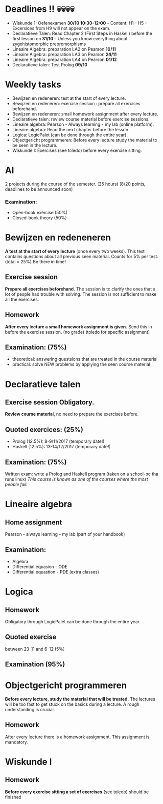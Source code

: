 # Deadlines !! :skull::skull::skull::skull:

- Wiskunde 1: Oefenexamen **30/10 10:30-12:00**
        - Content: H1 - H5
        - Excersices from H9 will not appear on the exam.
- Declaratieve Talen: Read Chapter 2 (First Steps in Haskell) before the first lesson on **31/10**
        - Unless you know everything about zygohistomorphic prepromorphisms
- Lineaire Algebra: preparation LA2 on Pearson **10/11**
- Lineaire Algebra: preparation LA3 on Pearson **24/11**
- Lineaire Algebra: preparation LA4 on Pearson **01/12**
- Declaratieve talen: Test Prolog **09/10**

# Weekly tasks

- Bewijzen en redeneren: test at the start of every lecture.
- Bewijzen en redeneren: exercise session : prepare all exercises beforehand.
- Bewijzen en redeneren: small homework assignment after every lecture.
- Declaratieve talen: review course material before exercise sessions.
- Lineaire algebra: Pearson - Always learning - my lab (online platform).
- Lineaire algebra: Read the next chapter before the lesson.
- Logica: LogicPalet (can be done through the entire year).
- Objectgericht programmeren: Before every lecture study the material to be seen in the lecture.
- Wiskunde I: Exercises (see toledo) before every exercise sitting.

# AI

2 projects during the course of the semester. (25 hours) (8/20 points, deadlines to be announced soon)

### Examination:

- Open-book exercise (50%)
- Closed-book theory (50%)

# Bewijzen en redeneneren

**A test at the start of every lecture** (once every two weeks). This test contains questions about all previous seen material. Counts for 5% per test. (total = 25%) Be there in time!

## Exercise session 

**Prepare all exercises beforehand.** The session is to clarify the ones that a lot of people had trouble with solving. The session is not sufficient to make all the exercises.

## Homework

**After every lecture a small homework assignment is given.** Send this in before the exercise session. (no grade) (toledo for specific assignment)

## Examination: (75%) 

- theoretical: answering questsions that are treated in the course material
- practical: solve NEW problems by applying the seen course material

# Declaratieve talen

## Exercise session Obligatory. 

**Review course material**, no need to prepare the exercises before.

## Quoted exercices: (25%)

- Prolog (12.5%): 8-9/11/2017 (temporary date!)
- Haskell (12.5%): 13-14/12/2017 (temporary date!)

## Examination: (75%)

Written exam: write a Prolog and Haskell program (taken on a school-pc tha runs linux)
*This course is known as one of the courses where the most people fail.*

# Lineaire algebra

## Home assignment

Pearson - always learning - my lab (part of your handbook)

## Examination:

- Algebra
- Differential equasion - ODE
- Differential equastion - PDE (extra classes)

# Logica

## Homework

Obligatory through LogicPalet can be done through the entire year.

## Quoted exercise

between 23-11 and 6-12 (5%)

## Examination (95%)

# Objectgericht programmeren

**Before every lecture, study the material that will be treated**. The lectures will be too fast to get stuck on the basics during a lecture. A rough understanding is crucial.

## Homework

After every lecture there is a homework assignment. This assignment is mandatory.

# Wiskunde I

## Homework

**Before every exercise sitting a set of exercises** (see toledo) should be finished
